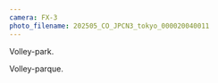 ```yaml
---
camera: FX-3
photo_filename: 202505_CO_JPCN3_tokyo_000020040011
---
```


Volley-park.

Volley-parque.